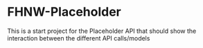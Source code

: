 # FHNW-Placeholder
This is a start project for the Placeholder API that should show the  interaction between the different API calls/models
